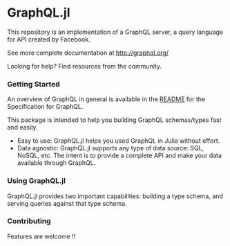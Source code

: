 # GraphQL.jl 
This repository is an implementation of a GraphQL server, a query language for API created by Facebook.

See more complete documentation at http://graphql.org/

Looking for help? Find resources from the community.

### Getting Started

An overview of GraphQL in general is available in the [README](https://github.com/facebook/graphql/blob/master/README.md) for the Specification for GraphQL.


This package is intended to help you building GraphQL schemas/types fast and easily.
+ Easy to use: GraphQL.jl helps you used GraphQL in Julia without effort.
+ Data agnostic: GraphQL.jl supports any type of data source: SQL, NoSQL, etc. The intent is to provide a complete API and make your data available through GraphQL.

### Using GraphQL.jl

GraphQL.jl provides two important capabilities: building a type schema, and serving queries against that type schema.


### Contributing
Features are welcome !!

